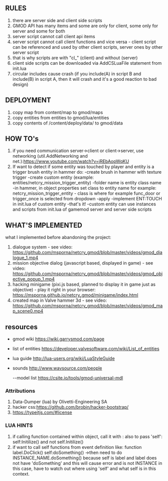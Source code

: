 ## RULES

1. there are server side and client side scripts
2. GMOD API has many items and some are only for client, some only for server and some for both
3. server script cannot call client api items
4. server script cannot call client functions and vice versa - client script can be referenced and used by other client scripts, server ones by other server script
5. that is why scripts are with "cl\_" (client) and without (server)
6. client side scripts can be downloaded via AddCSLuaFile statement from init.lua
7. circular includes cause crash (if you include(A) in script B and include(B) in script A, then it will crash and it's a good reaction to bad design)

## DEPLOYMENT
1. copy map from content/map to gmod/maps
2. copy entities from entities to gmod/lua/entities
3. copy contents of /content/deploy/data/ to gmod/data

## HOW TO's

1. if you need communication server->client or client->server, use networking (util.AddNetworking and net.):https://www.youtube.com/watch?v=jREbAopWqKU
2. If want to detect if some entity was touched by player and entity is a trigger brush entity in hammer do:
-create brush in hammer with texture trigger
-create custom entity (example: entities/netcry_mission_trigger_entity)
-folder name is entity class name
-in hammer, in object properties set class to entity name for example: netcry_mission_trigger_entity - class is where for example func_door or trigger_once is selected from dropdown
-apply
-implement ENT:TOUCH in init.lua of custom entity
-that's it!
-custom entity can use instances and scripts from init.lua of gamemod server and server side scripts 

## WHAT'S IMPLEMENTED

what I implemented before abandoning the project:
1. dialogue system - see video: https://github.com/msporna/netcry_gmod/blob/master/videos/gmod_dialogue_1.mp4
2. mission objective dialog (javascript based, displayed in game) - see video: https://github.com/msporna/netcry_gmod/blob/master/videos/gmod_objective_popup_1.mp4
3. hacking minigame (pixi.js based, planned to display it in game just as objective) - play it right in your browser: https://msporna.github.io/netcry_gmod/minigame/index.html
4. created map in Valve hammer 3d - see video: https://github.com/msporna/netcry_gmod/blob/master/videos/gmod_map_scene0.mp4

## resources

- gmod wiki
  https://wiki.garrysmod.com/page

- list of entities
  https://developer.valvesoftware.com/wiki/List_of_entities

- lua guide
  http://lua-users.org/wiki/LuaStyleGuide

- sounds
  http://www.wavsource.com/people

  --model list
  https://csite.io/tools/gmod-universal-mdl

### Attributions

1. Data-Dumper (lua) by Olivetti-Engineering SA
2. hacker css:https://github.com/brobin/hacker-bootstrap/
3. https://typeitjs.com/#license

### LUA HINTS

1. if calling function contained within object, call it with : also to pass 'self': self:Initilize() and not self.Initilize()
2. if want to call self functions from event definition like: function label.DoClick() self:doSomething() ->then need to do INSTANCE_NAME.doSomething() because self is label and label does not have 'doSomething' and this will cause error and is not INSTANCE in this case, have to watch out where using 'self' and what self is in this context.
